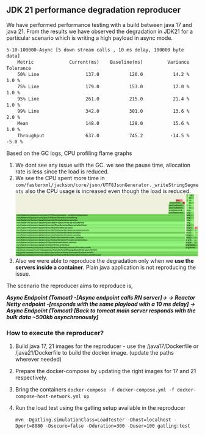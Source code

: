 
## JDK 21 performance degradation reproducer

We have performed performance testing with a build between  java 17 and  java 21. From the  results we have observed the degradation in JDK21 for a particular scenario which is writing a high payload in async mode.

```
5-10-100000-Async [5 down stream calls , 10 ms delay, 100000 byte data]
    Metric             Current(ms)    Baseline(ms)         Variance      Tolerance
    50% Line                 137.0           120.0           14.2 %          1.0 %
    75% Line                 179.0           153.0           17.0 %          1.0 %
    95% Line                 261.0           215.0           21.4 %          1.0 %
    99% Line                 342.0           301.0           13.6 %          2.0 %
    Mean                     148.0           128.0           15.6 %          1.0 %
    Throughput               637.0           745.2          -14.5 %         -5.0 %
```

Based on the GC logs, CPU profiling flame graphs
1. We dont see any issue with the GC. we see the pause time, allocation rate is less since the load is reduced.
2. We see the CPU spent more time in `com/fasterxml/jackson/core/json/UTF8JsonGenerator._writeStringSegments` also the CPU usage is increased even though the load is reduced.
   ![From CPU profiling](cpu_fg_1.png)
4. Also we were able to reproduce the degradation only when we **use the servers inside a container**.  Plain java application is not reproducing the issue.

The scenario the reproducer aims to reproduce is,


***Async Endpoint (Tomcat) -[Async endpoint calls RN server]-> -> Reactor Netty endpoint -[responds with the same playload with a 10 ms delay] -> Async Endpoint (Tomcat) [Back to tomcat main server responds with the bulk data ~500kb asynchronously]***

### How to execute the reproducer?

1. Build java 17, 21 images for the reproducer - use the /java17/Dockerfile or   /java21/Dockerfile to build the docker image. (update the paths wherever needed)
2. Prepare the docker-compose by updating the right images for 17 and 21 respectively.
3. Bring the containers `docker-compose -f docker-compose.yml -f docker-compose-host-network.yml up`
4. Run the load test using the gatling setup available in the reproducer

   ```shell  
   mvn -Dgatling.simulationClass=LoadTester -Dhost=localhost -Dport=8080 -Dsecure=false -Dduration=300 -Duser=100 gatling:test  
   ```

